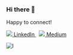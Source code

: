 ### Hi there 👋

<!--
**sedaatalay/sedaatalay** is a ✨ _special_ ✨ repository because its `README.md` (this file) appears on your GitHub profile.

Here are some ideas to get you started:

- 🔭 I’m currently working on ...
- 🌱 I’m currently learning ...
- 👯 I’m looking to collaborate on ...
- 🤔 I’m looking for help with ...
- 💬 Ask me about ...
- 📫 How to reach me: ...
- 😄 Pronouns: ...
- ⚡ Fun fact: ...
--> Happy to connect!
<p>
  <a href="https://www.linkedin.com/in/seda-atalay-9b9173149/" rel="nofollow noreferrer"> <img src=![l](https://user-images.githubusercontent.com/91700155/168982880-9f738ad7-a0b0-4ee0-a580-0c37123391e9.png) > LinkedIn
  </a> &nbsp; 
  <a href="https://medium.com/@sedaatalay" rel="nofollow noreferrer"> <img src=![indir](https://user-images.githubusercontent.com/91700155/168981997-8e8e87b4-6993-429d-bbfc-78fec5fb51f5.png) > Medium
  </a>
</p>

![l](https://user-images.githubusercontent.com/91700155/168983306-f775f7bb-6b90-4986-ade3-1ae7fd9884bc.png)
